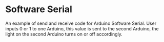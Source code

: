 # Software Serial
An example of send and receive code for Arduino Software Serial. User inputs 0 or 1 to one Arduino, this value is sent to the second Arduino, the light on the second Arduino turns on or off accordingly.
